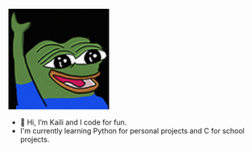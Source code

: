 ![Peepo Hey](peepoHey.gif)
- 👋 Hi, I’m Kaili and I code for fun.
- I'm currently learning Python for personal projects and C for school projects.
